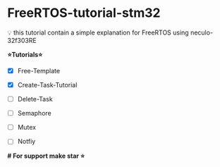 # FreeRTOS-tutorial-stm32
 💡 this tutorial contain a simple explanation for FreeRTOS using neculo-32f303RE
 
 **⭐️Tutorials⭐️**
 
- [x] Free-Template 

- [x] Create-Task-Tutorial 

- [ ] Delete-Task

- [ ] Semaphore 

- [ ] Mutex

- [ ] Notfiy

__# For support make star ⭐️__
